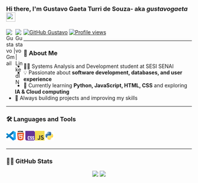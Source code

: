 ### Hi there, I'm Gustavo Gaeta Turri de Souza- aka _gustavogaeta_ <img src="https://media.giphy.com/media/hvRJCLFzcasrR4ia7z/giphy.gif" width="25px" height="25px">

<a href="mailto:gustavogturri@example.com">
  <img align="left" alt="Gustavo | Gmail" width="25px" src="https://upload.wikimedia.org/wikipedia/commons/7/7e/Gmail_icon_%282020%29.svg" />
</a>
<a href="https://www.linkedin.com/in/gustavoturri/">
  <img align="left" alt="Gustavo | LinkedIN" width="22px" src="https://upload.wikimedia.org/wikipedia/commons/8/81/LinkedIn_icon.svg" />
</a>

[![GitHub Gustavo](https://img.shields.io/github/followers/gustavogaeta?label=follow&style=social)](https://github.com/gustavogaeta)
[![Profile views](https://komarev.com/ghpvc/?username=gustavogaeta&label=Profile%20views&color=0eb45e&style=flat)](https://github.com/gustavogaeta)

---

### 🧔 About Me

- 👨‍💻 Systems Analysis and Development student at SESI SENAI  
- 💡 Passionate about **software development, databases, and user experience**  
- 🔭 Currently learning **Python, JavaScript, HTML, CSS** and exploring **IA & Cloud computing**  
- 🚀 Always building projects and improving my skills

---

### 🛠 Languages and Tools

[<img align="left" alt="VS Code" width="26px" src="https://raw.githubusercontent.com/github/explore/80688e429a7d4ef2fca1e82350fe8e3517d3494d/topics/visual-studio-code/visual-studio-code.png" />][vscode]
[<img align="left" alt="HTML5" width="26px" src="https://raw.githubusercontent.com/github/explore/80688e429a7d4ef2fca1e82350fe8e3517d3494d/topics/html/html.png" />][html]
[<img align="left" alt="CSS3" width="26px" src="https://raw.githubusercontent.com/github/explore/80688e429a7d4ef2fca1e82350fe8e3517d3494d/topics/css/css.png" />][css]
[<img align="left" alt="JavaScript" width="26px" src="https://raw.githubusercontent.com/github/explore/80688e429a7d4ef2fca1e82350fe8e3517d3494d/topics/javascript/javascript.png" />][js]
[<img align="left" alt="Python" width="26px" src="https://raw.githubusercontent.com/devicons/devicon/master/icons/python/python-original.svg" />][python]



[vscode]: https://code.visualstudio.com/
[html]: https://www.w3.org/html/
[css]: https://www.w3schools.com/css/
[js]: https://developer.mozilla.org/en-US/docs/Web/JavaScript
[python]: https://www.python.org/

<br></br>

---

### 👨‍💻 GitHub Stats

<div align="center">
  <img src="https://github-readme-stats.vercel.app/api?username=gustavogaeta&show_icons=true&count_private=true&theme=dracula" width="360" />
  <img src="https://github-readme-stats.vercel.app/api/top-langs/?username=gustavogaeta&layout=compact&theme=dracula" width="360" />
</div>

